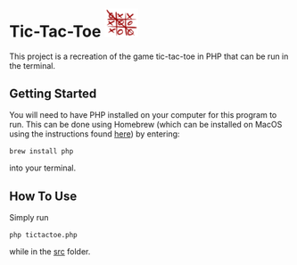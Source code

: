 # Tic-Tac-Toe <img src="./images/tictactoe.png" width=60>

This project is a recreation of the game tic-tac-toe in PHP that can be run in the terminal.

## Getting Started

You will need to have PHP installed on your computer for this program to run. This can be done using Homebrew (which can be installed on MacOS using the instructions found [here](https://brew.sh/)) by entering:

```
brew install php
```

into your terminal.

## How To Use

Simply run

```
php tictactoe.php
```

while in the [src](https://github.com/jmcnally17/tictactoe-php/tree/main/src) folder.
